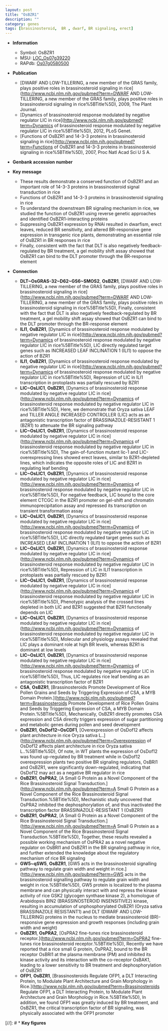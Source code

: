 ```yaml
---
layout: post
title: "OsBZR1"
description: ""
category: genes
tags: [brassinosteroid,  BR , dwarf, BR signaling, erect]
---
```


* **Information**  
    + Symbol: OsBZR1  
    + MSU: [LOC_Os07g39220](http://rice.plantbiology.msu.edu/cgi-bin/ORF_infopage.cgi?orf=LOC_Os07g39220)  
    + RAPdb: [Os07g0580500](http://rapdb.dna.affrc.go.jp/viewer/gbrowse_details/irgsp1?name=Os07g0580500)  

* **Publication**  
    + [DWARF AND LOW-TILLERING, a new member of the GRAS family, plays positive roles in brassinosteroid signaling in rice](http://www.ncbi.nlm.nih.gov/pubmed?term=DWARF AND LOW-TILLERING, a new member of the GRAS family, plays positive roles in brassinosteroid signaling in rice%5BTitle%5D), 2009, The Plant Journal.
    + [Dynamics of brassinosteroid response modulated by negative regulator LIC in rice](http://www.ncbi.nlm.nih.gov/pubmed?term=Dynamics of brassinosteroid response modulated by negative regulator LIC in rice%5BTitle%5D), 2012, PLoS Genet.
    + [Functions of OsBZR1 and 14-3-3 proteins in brassinosteroid signaling in rice](http://www.ncbi.nlm.nih.gov/pubmed?term=Functions of OsBZR1 and 14-3-3 proteins in brassinosteroid signaling in rice%5BTitle%5D), 2007, Proc Natl Acad Sci U S A.

* **Genbank accession number**  

* **Key message**  
    + These results demonstrate a conserved function of OsBZR1 and an important role of 14-3-3 proteins in brassinosteroid signal transduction in rice
    + Functions of OsBZR1 and 14-3-3 proteins in brassinosteroid signaling in rice
    + To understand the downstream BR signaling mechanism in rice, we studied the function of OsBZR1 using reverse genetic approaches and identified OsBZR1-interacting proteins
    + Suppressing OsBZR1 expression by RNAi resulted in dwarfism, erect leaves, reduced BR sensitivity, and altered BR-responsive gene expression in transgenic rice plants, demonstrating an essential role of OsBZR1 in BR responses in rice
    + Finally, consistent with the fact that DLT is also negatively feedback-regulated by BR treatment, a gel mobility shift assay showed that OsBZR1 can bind to the DLT promoter through the BR-response element

* **Connection**  
    + __DLT~OsGRAS-32~D62~GS6~SMOS2__, __OsBZR1__, [DWARF AND LOW-TILLERING, a new member of the GRAS family, plays positive roles in brassinosteroid signaling in rice](http://www.ncbi.nlm.nih.gov/pubmed?term=DWARF AND LOW-TILLERING, a new member of the GRAS family, plays positive roles in brassinosteroid signaling in rice%5BTitle%5D), Finally, consistent with the fact that DLT is also negatively feedback-regulated by BR treatment, a gel mobility shift assay showed that OsBZR1 can bind to the DLT promoter through the BR-response element
    + __ILI1__, __OsBZR1__, [Dynamics of brassinosteroid response modulated by negative regulator LIC in rice](http://www.ncbi.nlm.nih.gov/pubmed?term=Dynamics of brassinosteroid response modulated by negative regulator LIC in rice%5BTitle%5D), LIC directly regulated target genes such as INCREASED LEAF INCLINATION 1 (ILI1) to oppose the action of BZR1
    + __ILI1__, __OsBZR1__, [Dynamics of brassinosteroid response modulated by negative regulator LIC in rice](http://www.ncbi.nlm.nih.gov/pubmed?term=Dynamics of brassinosteroid response modulated by negative regulator LIC in rice%5BTitle%5D), Repression of LIC in ILI1 transcription in protoplasts was partially rescued by BZR1
    + __LIC~OsLIC1__, __OsBZR1__, [Dynamics of brassinosteroid response modulated by negative regulator LIC in rice](http://www.ncbi.nlm.nih.gov/pubmed?term=Dynamics of brassinosteroid response modulated by negative regulator LIC in rice%5BTitle%5D), Here, we demonstrate that Oryza sativa LEAF and TILLER ANGLE INCREASED CONTROLLER (LIC) acts as an antagonistic transcription factor of BRASSINAZOLE-RESISTANT 1 (BZR1) to attenuate the BR signaling pathway
    + __LIC~OsLIC1__, __OsBZR1__, [Dynamics of brassinosteroid response modulated by negative regulator LIC in rice](http://www.ncbi.nlm.nih.gov/pubmed?term=Dynamics of brassinosteroid response modulated by negative regulator LIC in rice%5BTitle%5D), The gain-of-function mutant lic-1 and LIC-overexpressing lines showed erect leaves, similar to BZR1-depleted lines, which indicates the opposite roles of LIC and BZR1 in regulating leaf bending
    + __LIC~OsLIC1__, __OsBZR1__, [Dynamics of brassinosteroid response modulated by negative regulator LIC in rice](http://www.ncbi.nlm.nih.gov/pubmed?term=Dynamics of brassinosteroid response modulated by negative regulator LIC in rice%5BTitle%5D), For negative feedback, LIC bound to the core element CTCGC in the BZR1 promoter on gel-shift and chromatin immunoprecipitation assay and repressed its transcription on transient transformation assay
    + __LIC~OsLIC1__, __OsBZR1__, [Dynamics of brassinosteroid response modulated by negative regulator LIC in rice](http://www.ncbi.nlm.nih.gov/pubmed?term=Dynamics of brassinosteroid response modulated by negative regulator LIC in rice%5BTitle%5D), LIC directly regulated target genes such as INCREASED LEAF INCLINATION 1 (ILI1) to oppose the action of BZR1
    + __LIC~OsLIC1__, __OsBZR1__, [Dynamics of brassinosteroid response modulated by negative regulator LIC in rice](http://www.ncbi.nlm.nih.gov/pubmed?term=Dynamics of brassinosteroid response modulated by negative regulator LIC in rice%5BTitle%5D), Repression of LIC in ILI1 transcription in protoplasts was partially rescued by BZR1
    + __LIC~OsLIC1__, __OsBZR1__, [Dynamics of brassinosteroid response modulated by negative regulator LIC in rice](http://www.ncbi.nlm.nih.gov/pubmed?term=Dynamics of brassinosteroid response modulated by negative regulator LIC in rice%5BTitle%5D), Phenotypic analysis of the crossed lines depleted in both LIC and BZR1 suggested that BZR1 functionally depends on LIC
    + __LIC~OsLIC1__, __OsBZR1__, [Dynamics of brassinosteroid response modulated by negative regulator LIC in rice](http://www.ncbi.nlm.nih.gov/pubmed?term=Dynamics of brassinosteroid response modulated by negative regulator LIC in rice%5BTitle%5D), Molecular and physiology assays revealed that LIC plays a dominant role at high BR levels, whereas BZR1 is dominant at low levels
    + __LIC~OsLIC1__, __OsBZR1__, [Dynamics of brassinosteroid response modulated by negative regulator LIC in rice](http://www.ncbi.nlm.nih.gov/pubmed?term=Dynamics of brassinosteroid response modulated by negative regulator LIC in rice%5BTitle%5D), Thus, LIC regulates rice leaf bending as an antagonistic transcription factor of BZR1
    + __CSA__, __OsBZR1__, [Brassinosteroids Promote Development of Rice Pollen Grains and Seeds by Triggering Expression of CSA, a MYB Domain Protein.](http://www.ncbi.nlm.nih.gov/pubmed?term=Brassinosteroids Promote Development of Rice Pollen Grains and Seeds by Triggering Expression of CSA, a MYB Domain Protein.%5BTitle%5D), Mechanically, OsBZR1 directly promotes CSA expression and CSA directly triggers expression of sugar partitioning and metabolic genes during pollen and seed development
    + __OsBZR1__, __OsDof12~OsCDF1__, [Overexpression of OsDof12 affects plant architecture in rice Oryza sativa L..](http://www.ncbi.nlm.nih.gov/pubmed?term=Overexpression of OsDof12 affects plant architecture in rice Oryza sativa L..%5BTitle%5D), Of note, in WT plants the expression of OsDof12 was found up-regulated by BR treatment while in OsDof12 overexpression plants two positive BR signaling regulators, OsBRI1 and OsBZR1, were significantly down-regulated, indicating that OsDof12 may act as a negative BR regulator in rice
    + __OsBZR1__, __OsPRA2__, [A Small G Protein as a Novel Component of the Rice Brassinosteroid Signal Transduction.](http://www.ncbi.nlm.nih.gov/pubmed?term=A Small G Protein as a Novel Component of the Rice Brassinosteroid Signal Transduction.%5BTitle%5D), Mechanistic study uncovered that OsPRA2 inhibited the dephosphorylation of, and thus inactivated the transcription factor BRASSINAZOLE-RESISTANT 1 (OsBZR1)
    + __OsBZR1__, __OsPRA2__, [A Small G Protein as a Novel Component of the Rice Brassinosteroid Signal Transduction.](http://www.ncbi.nlm.nih.gov/pubmed?term=A Small G Protein as a Novel Component of the Rice Brassinosteroid Signal Transduction.%5BTitle%5D), Together, these results revealed a possible working mechanism of OsPRA2 as a novel negative regulator on OsBRI1 and OsBZR1 in the BR signaling pathway in rice, and further extended the knowledge about the regulatory mechanism of rice BR signaling
    + __GW5~qSW5__, __OsBZR1__, [GW5 acts in the brassinosteroid signalling pathway to regulate grain width and weight in rice.](http://www.ncbi.nlm.nih.gov/pubmed?term=GW5 acts in the brassinosteroid signalling pathway to regulate grain width and weight in rice.%5BTitle%5D),  GW5 protein is localized to the plasma membrane and can physically interact with and repress the kinase activity of rice GSK2 (glycogen synthase kinase 2), a homologue of Arabidopsis BIN2 (BRASSINOSTEROID INSENSITIVE2) kinase, resulting in accumulation of unphosphorylated OsBZR1 (Oryza sativa BRASSINAZOLE RESISTANT1) and DLT (DWARF AND LOW-TILLERING) proteins in the nucleus to mediate brassinosteroid (BR)-responsive gene expression and growth responses (including grain width and weight)
    + __OsBZR1__, __OsPRA2__, [OsPRA2 fine-tunes rice brassinosteroid receptor.](http://www.ncbi.nlm.nih.gov/pubmed?term=OsPRA2 fine-tunes rice brassinosteroid receptor.%5BTitle%5D),  Recently we have reported that a rice small G protein, OsPRA2, bound to the BR receptor OsBRI1 at the plasma membrane (PM) and inhibited its kinase activity and its interaction with the co-receptor OsBAK1, leading to a lower sensitivity to BR treatment and dephosphorylation of OsBZR1
    + __OFP1__, __OsBZR1__, [Brassinosteroids Regulate OFP1, a DLT Interacting Protein, to Modulate Plant Architecture and Grain Morphology in Rice.](http://www.ncbi.nlm.nih.gov/pubmed?term=Brassinosteroids Regulate OFP1, a DLT Interacting Protein, to Modulate Plant Architecture and Grain Morphology in Rice.%5BTitle%5D),  In addition, we found OFP1 was greatly induced by BR treatment, and OsBZR1, the critical transcription factor of BR signaling, was physically associated with the OFP1 promoter

[//]: # * **Key figures**  


